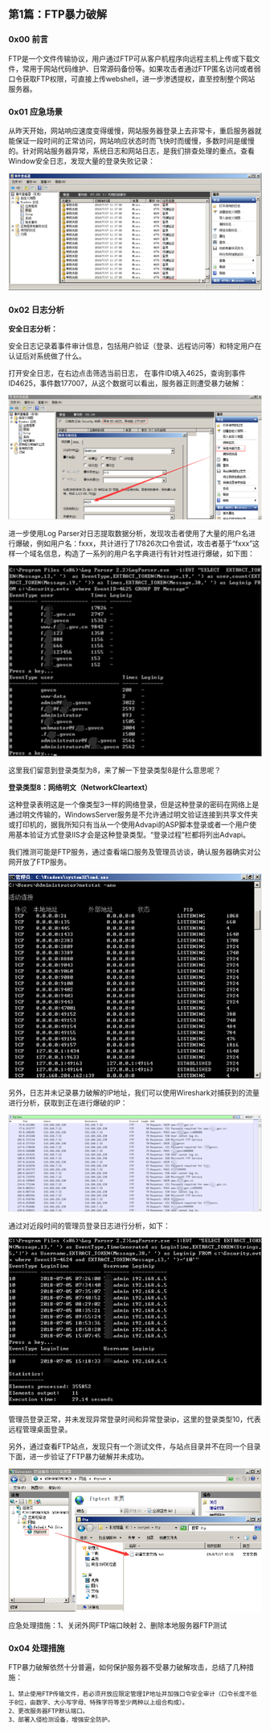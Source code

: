 ## 第1篇：FTP暴力破解

### 0x00 前言

​	FTP是一个文件传输协议，用户通过FTP可从客户机程序向远程主机上传或下载文件，常用于网站代码维护、日常源码备份等。如果攻击者通过FTP匿名访问或者弱口令获取FTP权限，可直接上传webshell，进一步渗透提权，直至控制整个网站服务器。

### 0x01 应急场景

​	从昨天开始，网站响应速度变得缓慢，网站服务器登录上去非常卡，重启服务器就能保证一段时间的正常访问，网站响应状态时而飞快时而缓慢，多数时间是缓慢的。针对网站服务器异常，系统日志和网站日志，是我们排查处理的重点。查看Window安全日志，发现大量的登录失败记录：

![](image/win-5-1.png)

### 0x02 日志分析

**安全日志分析：** 

安全日志记录着事件审计信息，包括用户验证（登录、远程访问等）和特定用户在认证后对系统做了什么。

打开安全日志，在右边点击筛选当前日志， 在事件ID填入4625，查询到事件ID4625，事件数177007，从这个数据可以看出，服务器正则遭受暴力破解：

![](image/win-5-2.png)

进一步使用Log Parser对日志提取数据分析，发现攻击者使用了大量的用户名进行爆破，例如用户名：fxxx，共计进行了17826次口令尝试，攻击者基于“fxxx”这样一个域名信息，构造了一系列的用户名字典进行有针对性进行爆破，如下图：

![](image/win-5-3.png)

这里我们留意到登录类型为8，来了解一下登录类型8是什么意思呢？

**登录类型8：网络明文（NetworkCleartext）**   

这种登录表明这是一个像类型3一样的网络登录，但是这种登录的密码在网络上是通过明文传输的，WindowsServer服务是不允许通过明文验证连接到共享文件夹或打印机的，据我所知只有当从一个使用Advapi的ASP脚本登录或者一个用户使用基本验证方式登录IIS才会是这种登录类型。“登录过程”栏都将列出Advapi。  

我们推测可能是FTP服务，通过查看端口服务及管理员访谈，确认服务器确实对公网开放了FTP服务。

![](image/win-5-4.png)

另外，日志并未记录暴力破解的IP地址，我们可以使用Wireshark对捕获到的流量进行分析，获取到正在进行爆破的IP：

![](image/win-5-5.png)

通过对近段时间的管理员登录日志进行分析，如下：

![](image/win-5-6.png)

管理员登录正常，并未发现异常登录时间和异常登录ip，这里的登录类型10，代表远程管理桌面登录。

另外，通过查看FTP站点，发现只有一个测试文件，与站点目录并不在同一个目录下面，进一步验证了FTP暴力破解并未成功。

![](image/win-5-7.png)

应急处理措施：1、关闭外网FTP端口映射           2、删除本地服务器FTP测试



### 0x04 处理措施

​	FTP暴力破解依然十分普遍，如何保护服务器不受暴力破解攻击，总结了几种措施：

```
1、禁止使用FTP传输文件，若必须开放应限定管理IP地址并加强口令安全审计（口令长度不低于8位，由数字、大小写字母、特殊字符等至少两种以上组合构成）。
2、更改服务器FTP默认端口。
3、部署入侵检测设备，增强安全防护。
```

